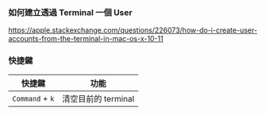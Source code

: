 ### 如何建立透過 Terminal 一個 User

<https://apple.stackexchange.com/questions/226073/how-do-i-create-user-accounts-from-the-terminal-in-mac-os-x-10-11>

### 快捷鍵

|快捷鍵|功能|
|:-:|:-:|
|`Command` + `k`|清空目前的 terminal|
